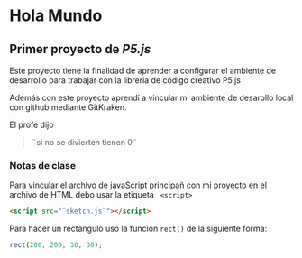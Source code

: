 # Hola Mundo

## Primer proyecto de _P5.js_

Este proyecto tiene la finalidad de aprender a configurar el ambiente de desarrollo para trabajar con la libreria de código creativo P5.js

Además con este proyecto aprendí a vincular mi ambiente de desarollo local con github mediante GitKraken.

El profe dijo

> ¨si no se divierten tienen 0¨

### Notas de clase

Para vincular el archivo de javaScript principañ con mi proyecto en el archivo de HTML debo usar la etiqueta ` <script>`

```html
<script src="¨sketch.js¨"></script>
```

Para hacer un rectangulo uso la función `rect()` de la siguiente forma:

```js
rect(200, 200, 30, 30);
```
